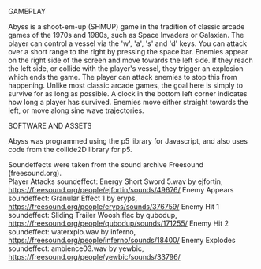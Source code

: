 GAMEPLAY

Abyss is a shoot-em-up (SHMUP) game in the tradition of classic arcade games of the 1970s and 1980s, such as
Space Invaders or Galaxian.
The player can control a vessel via the 'w', 'a', 's' and 'd' keys. You can attack over a short range to the right
by pressing the space bar.
Enemies appear on the right side of the screen and move towards the left side. If they reach the left side, 
or collide with the player's vessel, they trigger an explosion which ends the game.
The player can attack enemies to stop this from happening.
Unlike most classic arcade games, the goal here is simply to survive for as long as possible. A clock
in the bottom left corner indicates how long a player has survived.
Enemies move either straight towards the left, or move along sine wave trajectories.

SOFTWARE AND ASSETS

Abyss was programmed using the p5 library for Javascript, and also uses code from the collide2D library for p5.

Soundeffects were taken from the sound archive Freesound (freesound.org).
<br>
Player Attacks soundeffect: Energy Short Sword 5.wav by ejfortin, https://freesound.org/people/ejfortin/sounds/49676/
Enemy Appears soundeffect: Granular Effect 1 by eryps, https://freesound.org/people/eryps/sounds/376759/
Enemy Hit 1 soundeffect: Sliding Trailer Woosh.flac by qubodup, https://freesound.org/people/qubodup/sounds/171255/
Enemy Hit 2 soundeffect: waterxplo.wav by inferno, https://freesound.org/people/inferno/sounds/18400/
Enemy Explodes soundeffect: ambience03.wav by yewbic, https://freesound.org/people/yewbic/sounds/33796/
